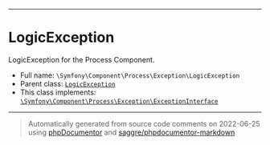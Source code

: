 ***

# LogicException

LogicException for the Process Component.

* Full name: `\Symfony\Component\Process\Exception\LogicException`
* Parent class: [`LogicException`](../../../../LogicException.md)
* This class implements:
  [`\Symfony\Component\Process\Exception\ExceptionInterface`](./ExceptionInterface.md)

***
> Automatically generated from source code comments on 2022-06-25 using [phpDocumentor](http://www.phpdoc.org/) and [saggre/phpdocumentor-markdown](https://github.com/Saggre/phpDocumentor-markdown)
